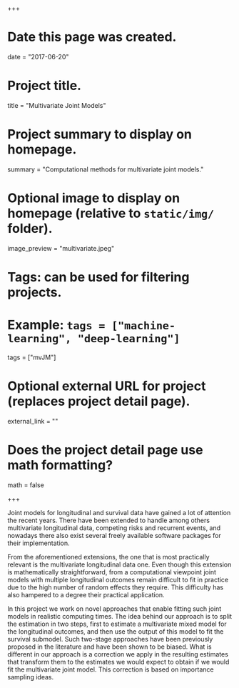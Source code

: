 +++
# Date this page was created.
date = "2017-06-20"

# Project title.
title = "Multivariate Joint Models"

# Project summary to display on homepage.
summary = "Computational methods for multivariate joint models."

# Optional image to display on homepage (relative to `static/img/` folder).
image_preview = "multivariate.jpeg"

# Tags: can be used for filtering projects.
# Example: `tags = ["machine-learning", "deep-learning"]`
tags = ["mvJM"]

# Optional external URL for project (replaces project detail page).
external_link = ""

# Does the project detail page use math formatting?
math = false

+++

Joint models for longitudinal and survival data have gained a lot of attention the recent 
years. There have been extended to handle among others multivariate longitudinal data, 
competing risks and recurrent events, and nowadays there also exist several freely 
available software packages for their implementation. 

From the aforementioned extensions, the one that is most practically relevant is the 
multivariate longitudinal data one. Even though this extension is mathematically 
straightforward, from a computational viewpoint joint models with multiple longitudinal 
outcomes remain difficult to fit in practice due to the high number of random effects they
require. This difficulty has also hampered to a degree their practical application. 

In this project we work on novel approaches that enable fitting such joint models in 
realistic computing times. The idea behind our approach is to split the estimation in two
steps, first to estimate a multivariate mixed model for the longitudinal outcomes, and 
then use the output of this model to fit the survival submodel. Such two-stage approaches 
have been previously proposed in the literature and have been shown to be biased. What is 
different in our approach is a correction we apply in the resulting estimates that 
transform them to the estimates we would expect to obtain if we would fit the multivariate
joint model. This correction is based on importance sampling ideas.

